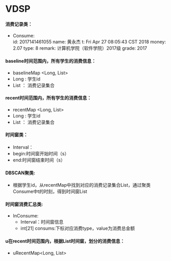 # VDSP

#### 消费记录类：  
  - Consume:  
  id: 2017141461055 name: 黄永杰 t: Fri Apr 27 08:05:43 CST 2018 money: 2.07 type: 8 remark: 计算机学院（软件学院）2017级 grade: 2017  

#### baseline时间范围内，所有学生的消费信息：
  - baselineMap <Long, List<Consume>>  
   - Long : 学生id  
   - List<Consume> ： 消费记录集合  

#### recent时间范围内，所有学生的消费信息：
  - recentMap <Long, List<Consume>>  
  - Long : 学生id  
  - List<Consume> ： 消费记录集合  
  
#### 时间窗类：
  - Interval：  
  - begin:时间窗开始时间（s）  
  - end:时间窗结束时间（s）  

#### DBSCAN聚类:
  - 根据学生id，从recentMap中找到对应的消费记录集合List<Consume>，通过聚类Consume中t的时刻，得到时间窗List<Inteval>  
  
#### 时间窗消费汇总类:
  - InConsume:  
    - Interval：时间窗信息  
    - int[21] consums:下标对应消费type，value为消费总金额  

#### u在recent时间范围内，根据List<Interval>时间窗，划分的消费信息：  
  - uRecentMap<Long, List<InConsume>>  
